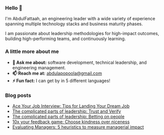 ### Hello 👋

I'm AbdulFattaah, an engineering leader with a wide variety of experience spanning multiple technology stacks and business maturity phases. 

I am passionate about leadership methodologies for high-impact outcomes, building high-performing teams, and continuously learning.

### A little more about me
- **💬 Ask me about:** software development, technical leadership, and engineering management.
- **📫 Reach me at:** abdulapopoola@gmail.com
- **⚡ Fun fact:** I can get by in 5 different languages!

### Blog posts
<!-- BLOG-POST-LIST:START -->
- [Ace Your Job Interview: Tips for Landing Your Dream Job](https://abdulapopoola.com/2023/06/05/ace-your-job-interview-tips-for-landing-your-dream-job/)
- [The complicated parts of leadership: Trust and Verify](https://abdulapopoola.com/2023/05/22/the-complicated-parts-of-leadership-trust-and-verify/)
- [The complicated parts of leadership: Betting on people](https://abdulapopoola.com/2023/05/08/the-complicated-parts-of-leadership-betting-on-people/)
- [10x your feedback game: Choose kindness over niceness](https://abdulapopoola.com/2023/02/06/10x-your-feedback-game-choose-kindness-over-niceness/)
- [Evaluating Managers: 5 heuristics to measure managerial impact](https://abdulapopoola.com/2023/01/09/evaluating-managers-5-heuristics-to-measure-managerial-impact/)
<!-- BLOG-POST-LIST:END -->

